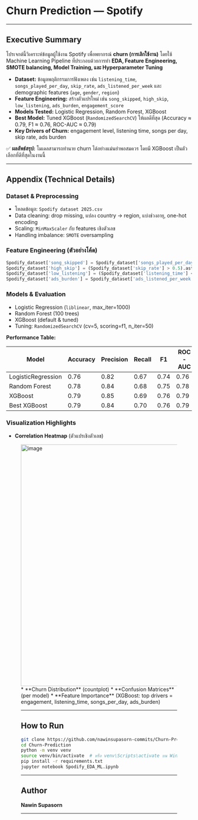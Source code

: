 # Churn Prediction — Spotify

---

## Executive Summary

โปรเจกต์นี้วิเคราะห์ข้อมูลผู้ใช้งาน Spotify เพื่อพยากรณ์ **churn (การเลิกใช้งาน)** โดยใช้ Machine Learning Pipeline ที่ประกอบด้วยการทำ **EDA, Feature Engineering, SMOTE balancing, Model Training, และ Hyperparameter Tuning**

* **Dataset:** ข้อมูลพฤติกรรมการฟังเพลง เช่น `listening_time`, `songs_played_per_day`, `skip_rate`, `ads_listened_per_week` และ demographic features (`age`, `gender`, `region`)
* **Feature Engineering:** สร้างตัวแปรใหม่ เช่น `song_skipped`, `high_skip`, `low_listening`, `ads_burden`, `engagement_score`
* **Models Tested:** Logistic Regression, Random Forest, XGBoost
* **Best Model:** Tuned XGBoost (`RandomizedSearchCV`) ให้ผลดีที่สุด (Accuracy ≈ 0.79, F1 ≈ 0.76, ROC-AUC ≈ 0.79)
* **Key Drivers of Churn:** engagement level, listening time, songs per day, skip rate, ads burden

✅ **ผลลัพธ์สรุป:** โมเดลสามารถทำนาย churn ได้อย่างแม่นยำพอสมควร โดยมี XGBoost เป็นตัวเลือกที่ดีที่สุดในงานนี้

---

## Appendix (Technical Details)

### Dataset & Preprocessing

* โหลดข้อมูล: `Spodify dataset 2025.csv`
* Data cleaning: drop missing, แปลง country → region, แบ่งช่วงอายุ, one-hot encoding
* Scaling: `MinMaxScaler` กับ features เชิงตัวเลข
* Handling imbalance: `SMOTE` oversampling

### Feature Engineering (ตัวอย่างโค้ด)

```python
Spodify_dataset['song_skipped'] = Spodify_dataset['songs_played_per_day'] * Spodify_dataset['skip_rate']
Spodify_dataset['high_skip'] = (Spodify_dataset['skip_rate'] > 0.5).astype(int)
Spodify_dataset['low_listening'] = (Spodify_dataset['listening_time'] < 30).astype(int)
Spodify_dataset['ads_burden'] = Spodify_dataset['ads_listened_per_week'] / (Spodify_dataset['listening_time'] + 1)
```

### Models & Evaluation

* Logistic Regression (`liblinear`, max_iter=1000)
* Random Forest (100 trees)
* XGBoost (default & tuned)
* Tuning: `RandomizedSearchCV` (cv=5, scoring=f1, n_iter=50)

**Performance Table:**

| Model              | Accuracy | Precision | Recall | F1   | ROC-AUC |
| ------------------ | -------- | --------- | ------ | ---- | ------- |
| LogisticRegression | 0.76     | 0.82      | 0.67   | 0.74 | 0.76    |
| Random Forest      | 0.78     | 0.84      | 0.68   | 0.75 | 0.78    |
| XGBoost            | 0.79     | 0.85      | 0.69   | 0.76 | 0.79    |
| Best XGBoost       | 0.79     | 0.84      | 0.70   | 0.76 | 0.79    |

### Visualization Highlights

* **Correlation Heatmap** (ตัวแปรเชิงตัวเลข)
<Figure size 800x600 with 2 Axes><img width="764" height="656" alt="image" src="https://github.com/user-attachments/assets/22d2240e-7123-4f5e-9994-a55a31261ecd" />
* **Churn Distribution** (countplot)
* **Confusion Matrices** (per model)
* **Feature Importance** (XGBoost: top drivers = engagement, listening_time, songs_per_day, ads_burden)

---

## How to Run

```bash
git clone https://github.com/nawinsupasorn-commits/Churn-Prediction.git
cd Churn-Prediction
python -m venv venv
source venv/bin/activate  # หรือ venv\Scripts\activate บน Windows
pip install -r requirements.txt
jupyter notebook Spodify_EDA_ML.ipynb
```

---

## Author

**Nawin Supasorn**

---


